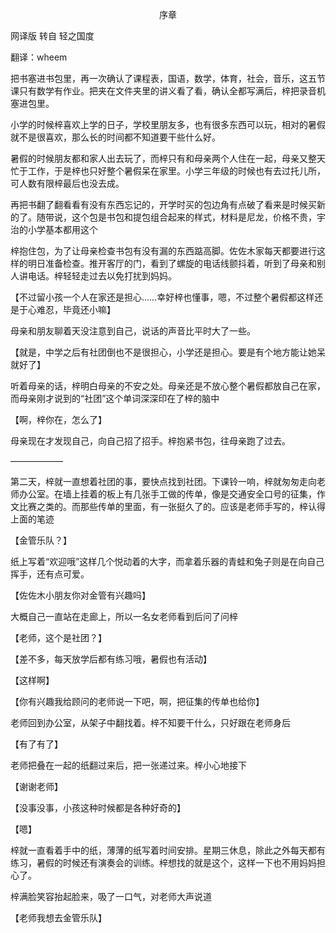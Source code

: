 <p align="center">序章</p>

网译版 转自 轻之国度

翻译：wheem

把书塞进书包里，再一次确认了课程表，国语，数学，体育，社会，音乐，这五节课只有数学有作业。把夹在文件夹里的讲义看了看，确认全都写满后，梓把录音机塞进包里。

小学的时候梓喜欢上学的日子，学校里朋友多，也有很多东西可以玩，相对的暑假就不是很喜欢，那么长的时间都不知道要干些什么好。

暑假的时候朋友都和家人出去玩了，而梓只有和母亲两个人住在一起，母亲又整天忙于工作，于是梓也只好整个暑假呆在家里。小学三年级的时候也有去过托儿所，可人数有限梓最后也没去成。

再把书翻了翻看看有没有东西忘记的，开学时买的包边角有点破了看来是时候买新的了。随带说，这个包是书包和提包组合起来的样式，材料是尼龙，价格不贵，宇治的小学基本都用这个

梓抱住包，为了让母亲检查书包有没有漏的东西踮高脚。佐佐木家每天都要进行这样的明日准备检查。推开客厅的门，看到了螺旋的电话线颤抖着，听到了母亲和别人讲电话。梓轻轻走过去以免打扰到妈妈。

【不过留小孩一个人在家还是担心……幸好梓也懂事，嗯，不过整个暑假都这样还是于心难忍，毕竟还小嘛】

母亲和朋友聊着天没注意到自己，说话的声音比平时大了一些。

【就是，中学之后有社团倒也不是很担心，小学还是担心。要是有个地方能让她呆就好了】

听着母亲的话，梓明白母亲的不安之处。母亲还是不放心整个暑假都放自己在家，而母亲刚才说到的“社团”这个单词深深印在了梓的脑中

【啊，梓你在，怎么了】

母亲现在才发现自己，向自己招了招手。梓抱紧书包，往母亲跑了过去。

——————

第二天，梓就一直想着社团的事，要快点找到社团。下课铃一响，梓就匆匆走向老师办公室。在墙上挂着的板上有几张手工做的传单，像是交通安全口号的征集，作文比赛之类的。而那些传单的里面，有一张挺久了的。应该是老师手写的，梓认得上面的笔迹

【金管乐队？】

纸上写着“欢迎哦”这样几个悦动着的大字，而拿着乐器的青蛙和兔子则是在向自己挥手，还有点可爱。

【佐佐木小朋友你对金管有兴趣吗】

大概自己一直站在走廊上，所以一名女老师看到后问了问梓

【老师，这个是社团？】

【差不多，每天放学后都有练习哦，暑假也有活动】

【这样啊】

【你有兴趣我给顾问的老师说一下吧，啊，把征集的传单也给你】

老师回到办公室，从架子中翻找着。梓不知要干什么，只好跟在老师身后

【有了有了】

老师把叠在一起的纸翻过来后，把一张递过来。梓小心地接下

【谢谢老师】

【没事没事，小孩这种时候都是各种好奇的】

【嗯】

梓就一直看着手中的纸，薄薄的纸写着时间安排。星期三休息，除此之外每天都有练习，暑假的时候还有演奏会的训练。梓想找的就是这个，这样一下也不用妈妈担心了。

梓满脸笑容抬起脸来，吸了一口气，对老师大声说道

【老师我想去金管乐队】

